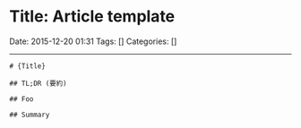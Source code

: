# Title: Article template

Date: 2015-12-20 01:31
Tags: []
Categories: []

---

    # {Title}

    ## TL;DR (要約)

    ## Foo

    ## Summary

